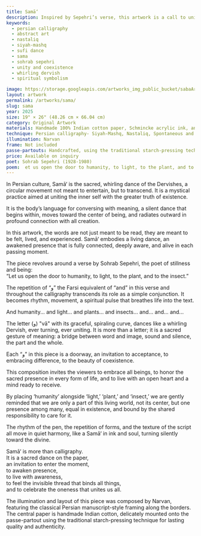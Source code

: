 ```yaml
---
title: Samā‘
description: Inspired by Sepehri’s verse, this artwork is a call to unity—inviting us to open our hearts to one another, to light, to nature, and to the shared rhythm of all life.
keywords:
  - persian calligraphy
  - abstract art
  - nastaliq
  - siyah-mashq
  - sufi dance
  - sama
  - sohrab sepehri
  - unity and coexistence
  - whirling dervish
  - spiritual symbolism

image: https://storage.googleapis.com/artworks_img_public_bucket/sabaArtGallery/sama/thumbnail/sama-Red-01-S-01.jpg
layout: artwork
permalink: /artworks/sama/
slug: sama
year: 2025
size: 19" × 26" (48.26 cm × 66.04 cm)
category: Original Artwork
materials: Handmade 100% Indian cotton paper, Schmincke acrylic ink, and a handcrafted wooden paddle-shaped pen (chosen over a reed pen due to its broader width).
technique: Persian calligraphy- Siyah-Mashq, Nastaliq, Spontaneous and flowing gestures of the reed pen on paper
illumination: Narvan
frame: Not included 
passe-partouts: Handcrafted, using the traditional starch-pressing technique for lasting quality and authenticity.
price: Available on inquiry
poet: Sohrab Sepehri (1928-1980)
poem:  et us open the door to humanity, to light, to the plant, and to the insect.
---
```


<div class="space-y-5">
    <p class="showTex">In Persian culture, Samā‘ is the sacred, whirling dance of the Dervishes, a circular movement not meant to entertain, but to transcend. It is a mystical practice aimed at uniting the inner self with the greater truth of existence.</p>
    <p class="showTex">It is the body’s language for conversing with meaning, a silent dance that begins within, moves toward the center of being, and radiates outward in profound connection with all creation.</p>
    <p class="showTex">
        In this artwork, the words are not just meant to be read, they are meant to be felt, lived, and experienced.
        Samā‘ embodies a living dance, an awakened presence that is fully connected, deeply aware, and alive in each passing moment.
    </p>
    <p class="showTex">
        The piece revolves around a verse by Sohrab Sepehri, the poet of stillness and being:<br>
        “Let us open the door to humanity, to light, to the plant, and to the insect.”
    </p>
    <p class="showTex">The repetition of “و” the Farsi equivalent of “and” in this verse and throughout the calligraphy transcends its role as a simple conjunction. It becomes rhythm, movement, a spiritual pulse that breathes life into the text. </p>
    <p class="showTex">And humanity... and light... and plants... and insects... and... and... and...</p>
    <p class="showTex">The letter (و) "vā" with its graceful, spiraling curve, dances like a whirling Dervish, ever turning, ever uniting. It is more than a letter; it is a sacred gesture of meaning: a bridge between word and image, sound and silence, the part and the whole.</p>
    <p class="showTex">Each “و” in this piece is a doorway, an invitation to acceptance, to embracing difference, to the beauty of coexistence.</p>
    <p class="showTex">This composition invites the viewers to embrace all beings, to honor the sacred presence in every form of life, and to live with an open heart and a mind ready to receive. </p>
    <p class="showTex">By placing ‘humanity’ alongside ‘light,’ ‘plant,’ and ‘insect,’ we are gently reminded that we are only a part of this living world, not its center, but one presence among many, equal in existence, and bound by the shared responsibility to care for it.  </p>
    <p class="showTex">The rhythm of the pen, the repetition of forms, and the texture of the script all move in quiet harmony, like a Samā‘ in ink and soul, turning silently toward the divine.</p>
    <p class="showTex">
        Samā‘ is more than calligraphy.<br>
        It is a sacred dance on the paper,<br>
        an invitation to enter the moment,<br>
        to awaken presence,<br>
        to live with awareness,<br>
        to feel the invisible thread that binds all things,<br>
        and to celebrate the oneness that unites us all.<br>
    </p>
    <p class="showTex">The illumination and layout of this piece was composed by Narvan, featuring the classical Persian manuscript-style framing along the borders. The central paper is handmade Indian cotton, delicately mounted onto the passe-partout using the traditional starch-pressing technique for lasting quality and authenticity.</p>
</div>